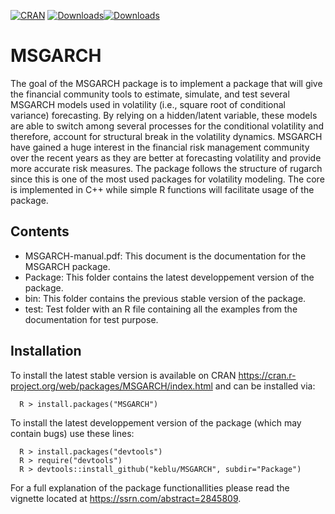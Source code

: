 [![CRAN](http://www.r-pkg.org/badges/version/MSGARCH)](https://cran.r-project.org/package=MSGARCH) [![Downloads](http://cranlogs.r-pkg.org/badges/MSGARCH?color=brightgreen)](http://www.r-pkg.org/pkg/MSGARCH)[![Downloads](http://cranlogs.r-pkg.org/badges/grand-total/MSGARCH?color=brightgreen)](http://www.r-pkg.org/pkg/MSGARCH)

# MSGARCH
The goal of the MSGARCH package is to implement a package that will give the financial community tools to estimate,
simulate, and test several MSGARCH models used in volatility (i.e., square root of conditional variance) forecasting.
By relying on a hidden/latent variable, these models are able to switch among several processes for the conditional
volatility and therefore, account for structural break in the volatility dynamics. MSGARCH have gained a huge interest 
in the financial risk management community over the recent years as they are better at forecasting volatility and provide
more accurate risk measures. The package follows the structure of rugarch since this is one of the most used packages
for volatility modeling. The core is implemented in C++ while simple R functions will facilitate usage of the package.

## Contents
* MSGARCH-manual.pdf: This document is the documentation for the MSGARCH package.
* Package: This folder contains the latest developpement version of the package.
* bin: This folder contains the previous stable version of the package.
* test: Test folder with an R file containing all the examples from the documentation for test purpose.

## Installation

To install the latest stable version is available on CRAN https://cran.r-project.org/web/packages/MSGARCH/index.html and can be installed via:

      R > install.packages("MSGARCH")
  
To install the latest developpement version of the package (which may contain bugs) use these lines:

      R > install.packages("devtools")
      R > require("devtools")
      R > devtools::install_github("keblu/MSGARCH", subdir="Package")
 
For a full explanation of the package functionallities please read the vignette located at https://ssrn.com/abstract=2845809. 
